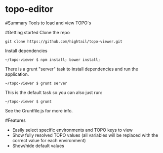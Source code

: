 topo-editor
======

#Summary
Tools to load and view TOPO's

#Getting started
Clone the repo
```
git clone https://github.com/hightail/topo-viewer.git
```

Install dependencies
```
~/topo-viewer $ npm install; bower install;
```

There is a grunt "server" task to install dependencies and run the application.

```
~/topo-viewer $ grunt server
```

This is the default task so you can also just run:

```
~/topo-viewer $ grunt
```

See the Gruntfile.js for more info.

#Features
* Easily select specific environments and TOPO keys to view
* Show fully resolved TOPO values (all variables will be replaced with the correct value for each environment)
* Show/hide default values
